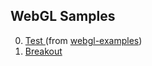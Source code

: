 ## WebGL Samples

0. [Test ](https://solarbro.github.io/WebGL_Samples/test/)(from [webgl-examples](https://github.com/mdn/webgl-examples))
1. [Breakout](https://solarbro.github.io/WebGL_Samples/breakout/)
